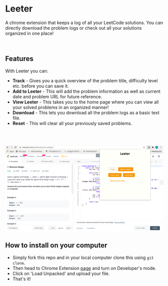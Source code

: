 # Leeter
A chrome extension that keeps a log of all your LeetCode solutions. You can directly download the problem logs or check out all your solutions organized in one place!

<br>

## Features
With Leeter you can:

 - **Track** - Gives you a quick overview of the problem title, difficulty level etc. before you can save it.
 - **Add to Leeter** - This will add the problem information as well as current date and problem URL for future reference.
 - **View Leeter** - This takes you to the home page where you can view all your solved problems in an organized manner!
 - **Download** - This lets you download all the problem logs as a basic text file.
 - **Reset** - This will clear all your previously saved problems.  

<br> <br>

![Leeter Extension](leeter-screenshot.png)

## How to install on your computer
- Simply fork this repo and in your local computer clone this using `git clone`.
- Then head to Chrome Extension [page](chrome://extensions/) and turn on Developer's mode.
- Click on 'Load Unpacked' and upload your file.
- That's it!
